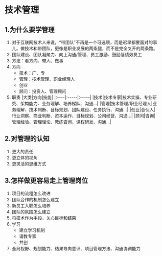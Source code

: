 # 技术管理

## 1.为什么要学管理

1. 对于互联网技术人来说，“带团队”不再是一个可选项，而是迟早都要面对的事儿。做技术和带团队，更像是职业发展的两条腿，而不是完全叉开的两条路。
2. 团队建设、团队凝聚力、向上沟通/管理、员工激励、鼓励低绩效员工
3. 方法：看方向、带人、做事
4. 方向
    - 技术：广、专
    - 管理：技术管理、职业经理人
    - 创业
    - 顾问：投资人、管理顾问
5. 职责
   |大类|方向|技能|
   |:----|:-----|:-----|
   |技术|技术专家|技术实操、专业研究、架构能力、业务理解、培养梯队、沟通...|
   |管理|技术管理/职业经理人|业务理解、技术判断、目标规划、团队建设、任务执行、沟通...|
   |创业|合伙人|行业洞察、商业判断、资本运作、目标规划、公司经营、沟通...|
   |顾问|咨询|管理经验、管理理论、教练咨询、课程研发、沟通...|

## 2.对管理的认知

1. 更大的责任
2. 更立体的视角
3. 更灵活的思维方式

## 3.怎样做更容易走上管理岗位

1. 项目的流程怎么改进
2. 团队合作的机制怎么建立
3. 新员工入职怎么培养
4. 团队的氛围怎么建立
5. 将技术作为手段，关心目标和结果
6. 学习
    - 建立学习机制
    - 请教专家
    - 共创
7. 全局视野、规划能力、结果导向意识、项目管理方法、沟通协调能力

